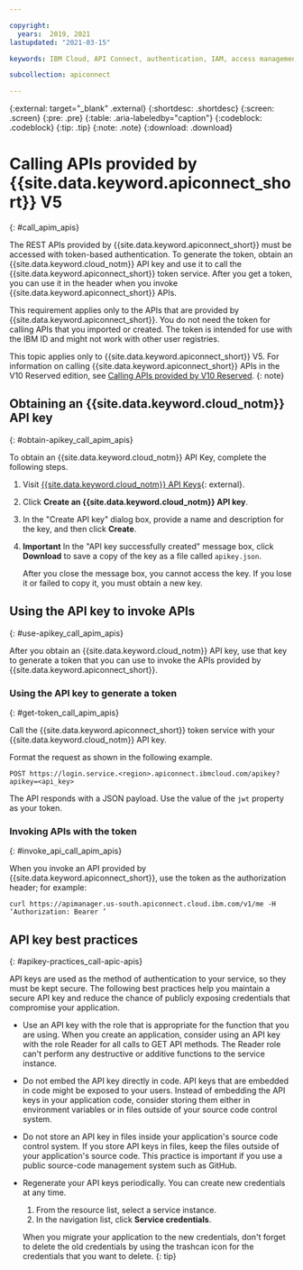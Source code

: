 ```yaml
---

copyright:
  years:  2019, 2021
lastupdated: "2021-03-15"

keywords: IBM Cloud, API Connect, authentication, IAM, access management, API Management, API key, token service, API Manager

subcollection: apiconnect

---
```


{:external: target="_blank" .external} 
{:shortdesc: .shortdesc}
{:screen: .screen}
{:pre: .pre}
{:table: .aria-labeledby="caption"}
{:codeblock: .codeblock}
{:tip: .tip}
{:note: .note}
{:download: .download}

# Calling APIs provided by {{site.data.keyword.apiconnect_short}} V5
{: #call_apim_apis}

The REST APIs provided by {{site.data.keyword.apiconnect_short}} must be accessed with token-based authentication. To generate the token, obtain an {{site.data.keyword.cloud_notm}} API key and use it to call the {{site.data.keyword.apiconnect_short}} token service. After you get a token, you can use it in the header when you invoke {{site.data.keyword.apiconnect_short}} APIs.

This requirement applies only to the APIs that are provided by {{site.data.keyword.apiconnect_short}}. You do not need the token for calling APIs that you imported or created. The token is intended for use with the IBM ID and might not work with other user registries. 

This topic applies only to {{site.data.keyword.apiconnect_short}} V5. For information on calling {{site.data.keyword.apiconnect_short}} APIs in the V10 Reserved edition, see [Calling APIs provided by V10 Reserved](/docs/apiconnect?topic=apiconnect-ri-call-apim-apis).
{: note}


## Obtaining an {{site.data.keyword.cloud_notm}} API key
{: #obtain-apikey_call_apim_apis}

To obtain an {{site.data.keyword.cloud_notm}} API Key, complete the following steps.

1. Visit [{{site.data.keyword.cloud_notm}} API Keys](https://cloud.ibm.com/iam/apikeys){: external}.

2. Click **Create an {{site.data.keyword.cloud_notm}} API key**.

3. In the "Create API key" dialog box, provide a name and description for the key, and then click **Create**.

4. **Important** In the "API key successfully created" message box, click **Download** to save a copy of the key as a file called `apikey.json`. 

   After you close the message box, you cannot access the key. If you lose it or failed to copy it, you must obtain a new key.
 
## Using the API key to invoke APIs
{: #use-apikey_call_apim_apis}

After you obtain an {{site.data.keyword.cloud_notm}} API key, use that key to generate a token that you can use to invoke the APIs provided by {{site.data.keyword.apiconnect_short}}.
 
### Using the API key to generate a token
{: #get-token_call_apim_apis}

Call the {{site.data.keyword.apiconnect_short}} token service with your {{site.data.keyword.cloud_notm}} API key.

Format the request as shown in the following example.

`POST https://login.service.<region>.apiconnect.ibmcloud.com/apikey?apikey=<api_key>`

The API responds with a JSON payload. Use the value of the `jwt` property as your token.
  
### Invoking APIs with the token
{: #invoke_api_call_apim_apis}

When you invoke an API provided by {{site.data.keyword.apiconnect_short}}, use the token as the authorization header; for example:

`curl https://apimanager.us-south.apiconnect.cloud.ibm.com/v1/me -H ‘Authorization: Bearer ’`

## API key best practices
{: #apikey-practices_call-apic-apis}

API keys are used as the method of authentication to your service, so they must be kept secure. The following best practices help you maintain a secure API key and reduce the chance of publicly exposing credentials that compromise your application.

- Use an API key with the role that is appropriate for the function that you are using.
  When you create an application, consider using an API key with the role Reader for all calls to GET API methods. The Reader role can't perform any destructive or additive functions to the service instance.

- Do not embed the API key directly in code.
  API keys that are embedded in code might be exposed to your users. Instead of embedding the API keys in your application code, consider storing them either in environment variables or in files outside of your source code control system.

- Do not store an API key in files inside your application's source code control system.
  If you store API keys in files, keep the files outside of your application's source code. This practice is important if you use a public source-code management system such as GitHub.

- Regenerate your API keys periodically.
  You can create new credentials at any time.

  1. From the resource list, select a service instance.
  2. In the navigation list, click **Service credentials**.

  When you migrate your application to the new credentials, don't forget to delete the old credentials by using the trashcan icon for the credentials that you want to delete.
  {: tip}
